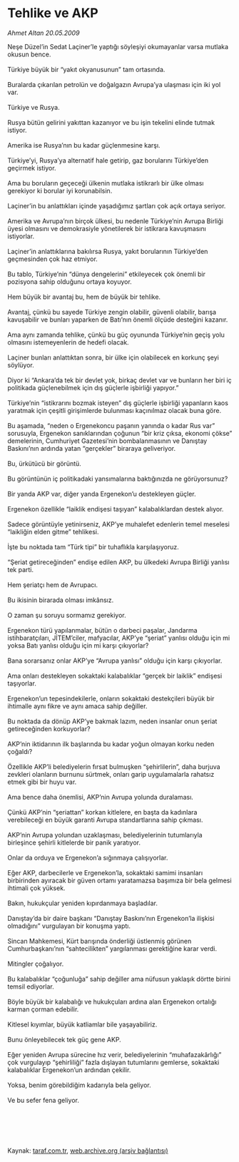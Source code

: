 # Tehlike ve AKP

*Ahmet Altan 20.05.2009*

<div class="taraf_structure_2col_1zq">
<div class="margen_n">



 <p>Neşe Düzel’in Sedat Laçiner’le yaptığı söyleşiyi okumayanlar varsa mutlaka okusun bence. <br/><br/>Türkiye büyük bir “yakıt okyanusunun” tam ortasında. <br/><br/>Buralarda çıkarılan petrolün ve doğalgazın Avrupa’ya ulaşması için iki yol var. <br/><br/>Türkiye ve Rusya. <br/><br/>Rusya bütün gelirini yakıttan kazanıyor ve bu işin tekelini elinde tutmak istiyor. <br/><br/>Amerika ise Rusya’nın bu kadar güçlenmesine karşı. <br/><br/>Türkiye’yi, Rusya’ya alternatif hale getirip, gaz borularını Türkiye’den geçirmek istiyor. <br/><br/>Ama bu boruların geçeceği ülkenin mutlaka istikrarlı bir ülke olması gerekiyor ki borular iyi korunabilsin. <br/><br/>Laçiner’in bu anlattıkları içinde yaşadığımız şartları çok açık ortaya seriyor. <br/><br/>Amerika ve Avrupa’nın birçok ülkesi, bu nedenle Türkiye’nin Avrupa Birliği üyesi olmasını ve demokrasiyle yönetilerek bir istikrara kavuşmasını istiyorlar. <br/><br/>Laçiner’in anlattıklarına bakılırsa Rusya, yakıt borularının Türkiye’den geçmesinden çok haz etmiyor. <br/><br/>Bu tablo, Türkiye’nin “dünya dengelerini” etkileyecek çok önemli bir pozisyona sahip olduğunu ortaya koyuyor. <br/><br/>Hem büyük bir avantaj bu, hem de büyük bir tehlike. <br/><br/>Avantaj, çünkü bu sayede Türkiye zengin olabilir, güvenli olabilir, barışa kavuşabilir ve bunları yaparken de Batı’nın önemli ölçüde desteğini kazanır. <br/><br/>Ama aynı zamanda tehlike, çünkü bu güç oyununda Türkiye’nin geçiş yolu olmasını istemeyenlerin de hedefi olacak. <br/><br/>Laçiner bunları anlattıktan sonra, bir ülke için olabilecek en korkunç şeyi söylüyor. <br/><br/>Diyor ki “Ankara’da tek bir devlet yok, birkaç devlet var ve bunların her biri iç politikada güçlenebilmek için dış güçlerle işbirliği yapıyor.” <br/><br/>Türkiye’nin “istikrarını bozmak isteyen” dış güçlerle işbirliği yapanların kaos yaratmak için çeşitli girişimlerde bulunması kaçınılmaz olacak buna göre. <br/><br/>Bu aşamada, “neden o Ergenekoncu paşanın yanında o kadar Rus var” sorusuyla, Ergenekon sanıklarından çoğunun “bir kriz çıksa, ekonomi çökse” demelerinin, Cumhuriyet Gazetesi’nin bombalanmasının ve Danıştay Baskını’nın ardında yatan “gerçekler” biraraya geliveriyor. <br/><br/>Bu, ürkütücü bir görüntü. <br/><br/>Bu görüntünün iç politikadaki yansımalarına baktığınızda ne görüyorsunuz? <br/><br/>Bir yanda AKP var, diğer yanda Ergenekon’u destekleyen güçler. <br/><br/>Ergenekon özellikle “laiklik endişesi taşıyan” kalabalıklardan destek alıyor. <br/><br/>Sadece görüntüyle yetinirseniz, AKP’ye muhalefet edenlerin temel meselesi “laikliğin elden gitme” tehlikesi. <br/><br/>İşte bu noktada tam “Türk tipi” bir tuhaflıkla karşılaşıyoruz. <br/><br/>“Şeriat getireceğinden” endişe edilen AKP, bu ülkedeki Avrupa Birliği yanlısı tek parti. <br/><br/>Hem şeriatçı hem de Avrupacı. <br/><br/>Bu ikisinin birarada olması imkânsız. <br/><br/>O zaman şu soruyu sormamız gerekiyor. <br/><br/>Ergenekon türü yapılanmalar, bütün o darbeci paşalar, Jandarma istihbaratçıları, JİTEM’ciler, mafyacılar, AKP’ye “şeriat” yanlısı olduğu için mi yoksa Batı yanlısı olduğu için mi karşı çıkıyorlar? <br/><br/>Bana sorarsanız onlar AKP’ye “Avrupa yanlısı” olduğu için karşı çıkıyorlar. <br/><br/>Ama onları destekleyen sokaktaki kalabalıklar “gerçek bir laiklik” endişesi taşıyorlar. <br/><br/>Ergenekon’un tepesindekilerle, onların sokaktaki destekçileri büyük bir ihtimalle aynı fikre ve aynı amaca sahip değiller. <br/><br/>Bu noktada da dönüp AKP’ye bakmak lazım, neden insanlar onun şeriat getireceğinden korkuyorlar? <br/><br/>AKP’nin iktidarının ilk başlarında bu kadar yoğun olmayan korku neden çoğaldı? <br/><br/>Özellikle AKP’li belediyelerin fırsat bulmuşken “şehirlilerin”, daha burjuva zevkleri olanların burnunu sürtmek, onları garip uygulamalarla rahatsız etmek gibi bir huyu var.<br/><br/>Ama bence daha önemlisi, AKP’nin Avrupa yolunda duralaması. <br/><br/>Çünkü AKP’nin “şeriattan” korkan kitlelere, en başta da kadınlara verebileceği en büyük garanti Avrupa standartlarına sahip çıkması. <br/><br/>AKP’nin Avrupa yolundan uzaklaşması, belediyelerinin tutumlarıyla birleşince şehirli kitlelerde bir panik yaratıyor. <br/><br/>Onlar da orduya ve Ergenekon’a sığınmaya çalışıyorlar. <br/><br/>Eğer AKP, darbecilerle ve Ergenekon’la, sokaktaki samimi insanları birbirinden ayıracak bir güven ortamı yaratamazsa başımıza bir bela gelmesi ihtimali çok yüksek. <br/><br/>Bakın, hukukçular yeniden kıpırdanmaya başladılar. <br/><br/>Danıştay’da bir daire başkanı “Danıştay Baskını’nın Ergenekon’la ilişkisi olmadığını” vurgulayan bir konuşma yaptı. <br/><br/>Sincan Mahkemesi, Kürt barışında önderliği üstlenmiş görünen Cumhurbaşkanı’nın “sahtecilikten” yargılanması gerektiğine karar verdi. <br/><br/>Mitingler çoğalıyor. <br/><br/>Bu kalabalıklar “çoğunluğa” sahip değiller ama nüfusun yaklaşık dörtte birini temsil ediyorlar. <br/><br/>Böyle büyük bir kalabalığı ve hukukçuları ardına alan Ergenekon ortalığı karman çorman edebilir. <br/><br/>Kitlesel kıyımlar, büyük katliamlar bile yaşayabiliriz. <br/><br/>Bunu önleyebilecek tek güç gene AKP. <br/><br/>Eğer yeniden Avrupa sürecine hız verir, belediyelerinin “muhafazakârlığı” çok vurgulayıp “şehirliliği” fazla dışlayan tutumlarını gemlerse, sokaktaki kalabalıklar Ergenekon’un ardından çekilir. <br/><br/>Yoksa, benim görebildiğim kadarıyla bela geliyor. <br/><br/>Ve bu sefer fena geliyor.</p>
<br/>
<br/>
<br/>



<br/>


<div id="taraf_not">
</div>

</div>


</div>

Kaynak: [taraf.com.tr](http://www.taraf.com.tr:80/makale/5619.htm), [web.archive.org (arşiv bağlantısı)](http://web.archive.org/web/20090905090347/http://www.taraf.com.tr:80/makale/5619.htm)
